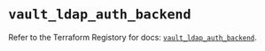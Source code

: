 # `vault_ldap_auth_backend`

Refer to the Terraform Registory for docs: [`vault_ldap_auth_backend`](https://registry.terraform.io/providers/hashicorp/vault/3.15.2/docs/resources/ldap_auth_backend).
